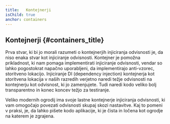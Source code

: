 ```yaml
---
title:   Kontejnerji
isChild: true
anchor: containers
---
```


## Kontejnerji {#containers_title}

Prva stvar, ki bi jo morali razumeti o kontejnerjih injiciranja odvisnosti je, da niso enaka stvar kot injiciranje
odvisnosti. Kontejner je pomožna prikladnost, ki nam pomaga implementirati injiciranje odvisnosti, vendar so lahko pogostokrat
napačno uporabljeni, da implementirajo anti-vzorec, storitveno lokacijo. Injiciranje DI (dependency injection) kontejnerja kot storitvena lokacija v naših razredih verjetno
naredi težje odvisnosti na kontejnerju kot odvisnost, ki jo zamenjujete. Tudi naredi kodo veliko bolj transparentno
in konec koncev težjo za testiranje.

Veliko modernih ogrodij ima svoje lastne kontejnerje injiciranja odvisnosti, ki vam omogočajo povezati odvisnosti skupaj skozi nastavitve.
Kaj to pomeni v praksi, je, da lahko pišete kodo aplikacije, ki je čista in ločena kot ogrodje na katerem je zgrajena.
